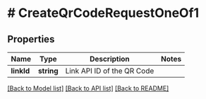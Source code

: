 # # CreateQrCodeRequestOneOf1

## Properties

Name | Type | Description | Notes
------------ | ------------- | ------------- | -------------
**linkId** | **string** | Link API ID of the QR Code |

[[Back to Model list]](../../README.md#models) [[Back to API list]](../../README.md#endpoints) [[Back to README]](../../README.md)

